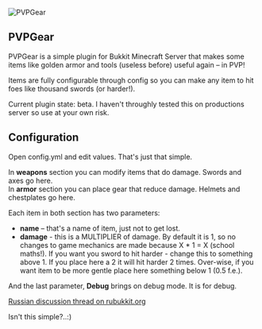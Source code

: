 ![PVPGear](http://s019.radikal.ru/i630/1204/20/c4ff8d0ea7ff.png)

## PVPGear ##

PVPGear is a simple plugin for Bukkit Minecraft Server that makes some items like golden armor and tools (useless before) useful again – in PVP!

Items are fully configurable through config so you can make any item to hit foes like thousand swords (or harder!).

Current plugin state: beta. I haven't throughly tested this on productions server so use at your own risk.

## Configuration ##

Open config.yml and edit values. That's just that simple.

In **weapons** section you can modify items that do damage. Swords and axes go here.     
In **armor** section you can place gear that reduce damage. Helmets and chestplates go here.

Each item in both section has two parameters:

* **name** – that's a name of item, just not to get lost.     
* **damage** - this is a MULTIPLIER of damage. By default it is 1, so no changes to game mechanics are made because X * 1 = X (school maths!). If you want you sword to hit harder - change this to something above 1. If you place here a 2 it will hit harder 2 times. Over-wise, if you want item to be more gentle place here something below 1 (0.5 f.e.).

And the last parameter, **Debug** brings on debug mode. It is for debug.

[Russian discussion thread on rubukkit.org](http://rubukkit.org/)

Isn't this simple?..:)